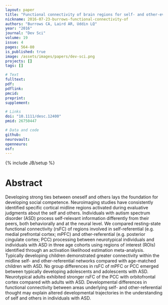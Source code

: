 ```yaml
---
layout: paper
title: "Functional connectivity of brain regions for self- and other-evaluation in children, adolescents and adults with autism."
nickname: 2016-07-23-burrows-functional-connectivity-of
authors: "Burrows CA, Laird AR, Uddin LQ"
year: "2016"
journal: "Dev Sci"
volume: 19
issue: 4
pages: 564-80
is_published: true
image: /assets/images/papers/dev-sci.png
projects: []
tags: []

# Text
fulltext:
pdf:
pdflink:
pmcid: 
preprint:
supplement:

# Links
doi: "10.1111/desc.12400"
pmid: 26750447

# Data and code
github:
neurovault:
openneuro:
osf:
---
```

{% include JB/setup %}

# Abstract

Developing strong ties between oneself and others lays the foundation for developing social competence. Neuroimaging studies have consistently identified specific cortical midline regions activated during evaluative judgments about the self and others. Individuals with autism spectrum disorder (ASD) process self-relevant information differently from their peers, both behaviorally and at the neural level. We compared resting-state functional connectivity (rsFC) of regions involved in self-referential (e.g. medial prefrontal cortex; mPFC) and other-referential (e.g. posterior cingulate cortex; PCC) processing between neurotypical individuals and individuals with ASD in three age cohorts using regions of interest (ROIs) identified through an activation likelihood estimation meta-analysis. Typically developing children demonstrated greater connectivity within the midline self- and other-referential networks compared with age-matched children with ASD. No group differences in rsFC of mPFC or PCC emerged between typically developing adolescents and adolescents with ASD. Neurotypical adults exhibited stronger rsFC of the PCC with orbitofrontal cortex compared with adults with ASD. Developmental differences in functional connectivity between areas underlying self- and other-referential thought may explain altered developmental trajectories in the understanding of self and others in individuals with ASD.
